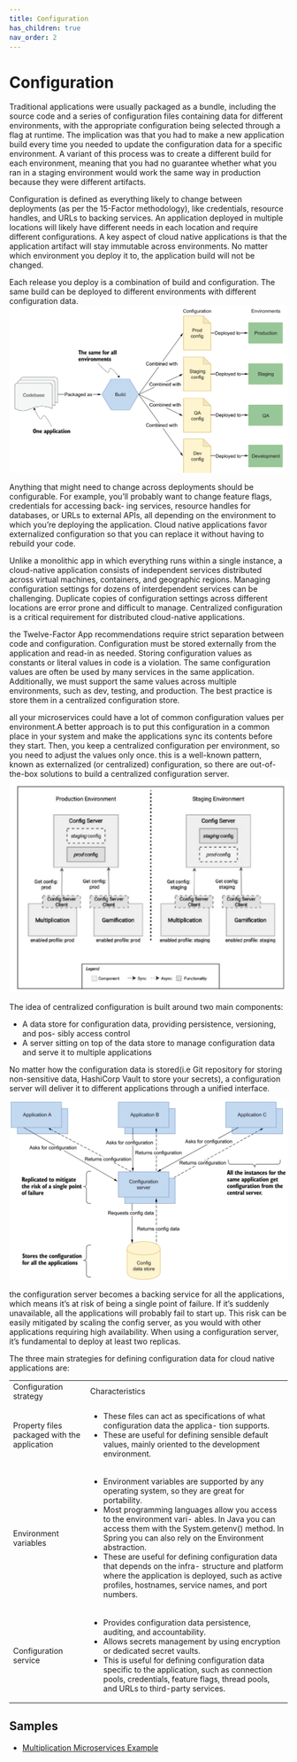 ```yaml
---
title: Configuration
has_children: true
nav_order: 2
---
```


# Configuration
Traditional applications were usually packaged as a bundle, including the
source code and a series of configuration files containing data for different environments, with the appropriate configuration being selected through a flag at runtime. The implication was that you had to make a new application build every time
you needed to update the configuration data for a specific environment. A variant of this process was to create a different build for each environment, meaning that you
had no guarantee whether what you ran in a staging environment would work the
same way in production because they were different artifacts.

Configuration is defined as everything likely to change between deployments (as per the 15-Factor methodology), like credentials, resource handles, and URLs to backing services. An application deployed in multiple locations will likely have different needs in each location and require different configurations. A key aspect of cloud native applications is that the application artifact will stay immutable across environments. No matter which environment you deploy it to, the application build will not be changed.

Each release you deploy is a combination of build and configuration. The same
build can be deployed to different environments with different configuration data.
![Each release you deploy is a combination of build and configuration, which is different for each environment](image-1.png)

Anything that might need to change across deployments should be configurable. For
example, you’ll probably want to change feature flags, credentials for accessing back-
ing services, resource handles for databases, or URLs to external APIs, all depending
on the environment to which you’re deploying the application. Cloud native applications favor externalized configuration so that you can replace it without having to
rebuild your code.

Unlike a monolithic app in which everything runs within a single instance, a cloud-native application consists of independent services distributed across virtual machines, containers, and geographic regions. Managing configuration settings for dozens of interdependent services can be challenging. Duplicate copies of configuration settings across different locations are error prone and difficult to manage. Centralized configuration is a critical requirement for distributed cloud-native applications.

the Twelve-Factor App recommendations require strict separation between code and configuration. Configuration must be stored externally from the application and read-in as needed. Storing configuration values as constants or literal values in code is a violation. The same configuration values are often be used by many services in the same application. Additionally, we must support the same values across multiple environments, such as dev, testing, and production. The best practice is store them in a centralized configuration store.

all your microservices could have a lot of common configuration values per environment.A better approach is to put this configuration in a common place in your system and make the applications sync its contents before they start. Then, you keep a centralized configuration per environment, so you need to adjust the values only once. this is a well-known pattern, known as externalized
(or centralized) configuration, so there are out-of-the-box solutions to build a centralized configuration server.
![Centralized configuration: overview](image.png)

The idea of centralized configuration is built around two main components:
* A data store for configuration data, providing persistence, versioning, and pos-
sibly access control
* A server sitting on top of the data store to manage configuration data and serve
it to multiple applications

No matter how the configuration data is stored(i.e Git repository for storing non-sensitive data, HashiCorp Vault to store your secrets), a configuration server will deliver it to different applications through a unified interface.

![A centralized configuration server manages external properties for many applications across all environments.](image-2.png)

the configuration server becomes a backing service
for all the applications, which means it’s at risk of being a single point of failure. If it’s
suddenly unavailable, all the applications will probably fail to start up. This risk can be
easily mitigated by scaling the config server, as you would with other applications
requiring high availability. When using a configuration server, it’s fundamental to
deploy at least two replicas.

The three main strategies for defining configuration data for cloud native applications are:
<table>
<tr>
<td>Configuration strategy</td>
<td>Characteristics</td>
</tr>
<tr>
<td>Property files packaged with the application</td>
<td>

* These files can act as specifications of what configuration data the applica-
tion supports.
* These are useful for defining sensible default values, mainly oriented to 
the development environment.

</td>
</tr>
<tr>
<td>Environment variables</td>
<td>

* Environment variables are supported by any operating system, so they are 
great for portability.
* Most programming languages allow you access to the environment vari-
ables. In Java you can access them with the System.getenv() method. 
In Spring you can also rely on the Environment abstraction.
* These are useful for defining configuration data that depends on the infra-
structure and platform where the application is deployed, such as active 
profiles, hostnames, service names, and port numbers.
</td>
</tr>
<tr>
<td>Configuration service</td>
<td>

* Provides configuration data persistence, auditing, and accountability.
* Allows secrets management by using encryption or dedicated secret vaults.
* This is useful for defining configuration data specific to the application, such 
as connection pools, credentials, feature flags, thread pools, and URLs to 
third-party services.
</td>
</tr>
</table>
  
## Samples
* [Multiplication Microservices Example](https://github.com/books-java/Learn-Microservices-with-Spring-Boot-3)